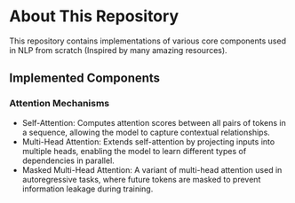 # About This Repository

This repository contains implementations of various core components used in NLP from scratch (Inspired by many amazing resources).

## Implemented Components

### Attention Mechanisms
- Self-Attention: Computes attention scores between all pairs of tokens in a sequence, allowing the model to capture contextual relationships.
- Multi-Head Attention: Extends self-attention by projecting inputs into multiple heads, enabling the model to learn different types of dependencies in parallel.
- Masked Multi-Head Attention: A variant of multi-head attention used in autoregressive tasks, where future tokens are masked to prevent information leakage during training.
